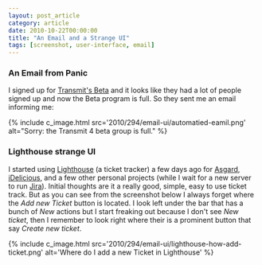 ```yaml
---
layout: post_article
category: article
date: 2010-10-22T00:00:00
title: "An Email and a Strange UI"
tags: [screenshot, user-interface, email]
---
```


### An Email from Panic

I signed up for [Transmit's Beta](http://www.panic.com/blog/2009/12/transmit-beta-signup/) and it looks like they had a lot of people signed up and now the Beta program is full. So they sent me an email informing me:

{% include c_image.html src='2010/294/email-ui/automatied-eamil.png' alt="Sorry: the Transmit 4 beta group is full." %}

### Lighthouse strange UI

I started using [Lighthouse](http://lighthouseapp.com/) (a ticket tracker) a few days ago for [Asgard](http://asgardproject.org/ "Asgard Project"), [iDelicious](http://i-del-icio-us.appspot.com/%20"An%20iPhone%20interface%20for%20Delicious), and a few other personal projects (while I wait for a new server to run [Jira](http://www.atlassian.com/software/jira/)). Initial thoughts are it a really good, simple, easy to use ticket track. But as you can see from the screenshot below I always forget where the _Add new Ticket_ button is located. I look left under the bar that has a bunch of _New_ actions but I start freaking out because I don't see _New ticket_, then I remember to look right where their is a prominent button that say _Create new ticket_.

{% include c_image.html src='2010/294/email-ui/lighthouse-how-add-ticket.png' alt='Where do I add a new Ticket in Lighthouse' %}

